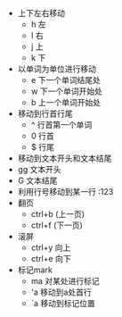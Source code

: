 - 上下左右移动
  - h 左
  - l 右
  - j 上
  - k 下
- 以单词为单位进行移动
  - e 下一个单词结尾处
  - w 下一个单词开始处
  - b 上一个单词开始处
- 移动到行首行尾
  - ^ 行首第一个单词
  - 0 行首
  - $ 行尾
 - 移动到文本开头和文本结尾
  - gg 文本开头
  - G 文本结尾
- 利用行号移动到某一行 :123
- 翻页
  - ctrl+b (上一页)
  - ctrl+f (下一页)
- 滚屏
  - ctrl+y 向上
  - ctrl+e 向下
- 标记mark
  - ma 对某处进行标记
  - 'a 移动到a处首行
  - `a 移动到标记位置 
